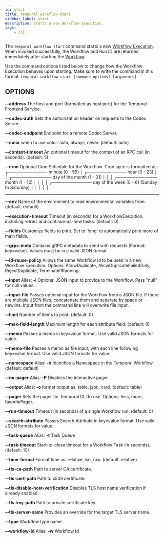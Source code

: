 ```yaml
---
id: start
title: temporal workflow start
sidebar_label: start
description: Starts a new Workflow Execution.
tags:
	- cli
---
```



The `temporal workflow start` command starts a new [Workflow Execution](/workflows#workflow-execution).
When invoked successfully, the Workflow and Run ID are returned immediately after starting the [Workflow](/workflows).

Use the command options listed below to change how the Workflow Execution behaves upon starting.
Make sure to write the command in this format:
`temporal workflow start [command options] [arguments]`

## OPTIONS

**--address**
The host and port (formatted as host:port) for the Temporal Frontend Service.

**--codec-auth**
Sets the authorization header on requests to the Codec Server.

**--codec-endpoint**
Endpoint for a remote Codec Server.

**--color**
when to use color: auto, always, never. (default: auto)

**--context-timeout**
An optional timeout for the context of an RPC call (in seconds). (default: 5)

**--cron**
Optional Cron Schedule for the Workflow. Cron spec is formatted as:
┌───────────── minute (0 - 59)
│ ┌───────────── hour (0 - 23)
│ │ ┌───────────── day of the month (1 - 31)
│ │ │ ┌───────────── month (1 - 12)
│ │ │ │ ┌───────────── day of the week (0 - 6) (Sunday to Saturday)
│ │ │ │ │
* * * * *

**--env**
Name of the environment to read environmental variables from. (default: default)

**--execution-timeout**
Timeout (in seconds) for a WorkflowExecution, including retries and continue-as-new tasks. (default: 0)

**--fields**
Customize fields to print. Set to 'long' to automatically print more of main fields.

**--grpc-meta**
Contains gRPC metadata to send with requests (Format: key=value). Values must be in a valid JSON format.

**--id-reuse-policy**
Allows the same Workflow Id to be used in a new Workflow Execution. Options: AllowDuplicate, AllowDuplicateFailedOnly, RejectDuplicate, TerminateIfRunning.

**--input**
Alias: **-i**
Optional JSON input to provide to the Workflow.
Pass "null" for null values.

**--input-file**
Passes optional input for the Workflow from a JSON file.
If there are multiple JSON files, concatenate them and separate by space or newline.
Input from the command line will overwrite file input.

**--limit**
Number of items to print. (default: 0)

**--max-field-length**
Maximum length for each attribute field. (default: 0)

**--memo**
Passes a memo in key=value format. Use valid JSON formats for value.

**--memo-file**
Passes a memo as file input, with each line following key=value format. Use valid JSON formats for value.

**--namespace**
Alias: **-n**
Identifies a Namespace in the Temporal Workflow. (default: default)

**--no-pager**
Alias: **-P**
Disables the interactive pager.

**--output**
Alias: **-o**
format output as: table, json, card. (default: table)

**--pager**
Sets the pager for Temporal CLI to use.
Options: less, more, favoritePager.

**--run-timeout**
Timeout (in seconds) of a single Workflow run. (default: 0)

**--search-attribute**
Passes Search Attribute in key=value format. Use valid JSON formats for value.

**--task-queue**
Alias: **-t**
Task Queue

**--task-timeout**
Start-to-close timeout for a Workflow Task (in seconds). (default: 10)

**--time-format**
Format time as: relative, iso, raw. (default: relative)

**--tls-ca-path**
Path to server CA certificate.

**--tls-cert-path**
Path to x509 certificate.

**--tls-disable-host-verification**
Disables TLS host name verification if already enabled.

**--tls-key-path**
Path to private certificate key.

**--tls-server-name**
Provides an override for the target TLS server name.

**--type**
Workflow type name.

**--workflow-id**
Alias: **-w**
Workflow Id

